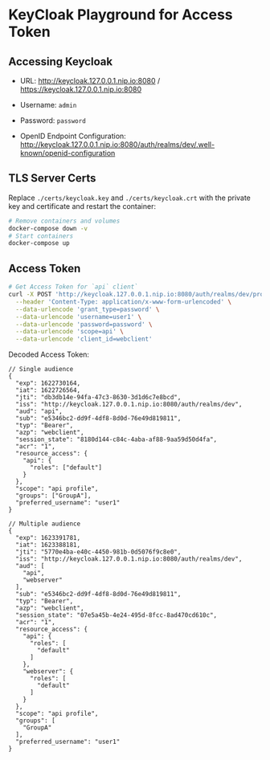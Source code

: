# KeyCloak Playground for Access Token

## Accessing Keycloak

* URL: http://keycloak.127.0.0.1.nip.io:8080 / https://keycloak.127.0.0.1.nip.io:8080

* Username: `admin`

* Password: `password`

* OpenID Endpoint Configuration: http://keycloak.127.0.0.1.nip.io:8080/auth/realms/dev/.well-known/openid-configuration

## TLS Server Certs

Replace `./certs/keycloak.key` and `./certs/keycloak.crt` with the private key and certificate and restart the container:

```sh
# Remove containers and volumes
docker-compose down -v
# Start containers
docker-compose up
```

## Access Token

```sh
# Get Access Token for `api` client`
curl -X POST 'http://keycloak.127.0.0.1.nip.io:8080/auth/realms/dev/protocol/openid-connect/token' \
  --header 'Content-Type: application/x-www-form-urlencoded' \
  --data-urlencode 'grant_type=password' \
  --data-urlencode 'username=user1' \
  --data-urlencode 'password=password' \
  --data-urlencode 'scope=api' \
  --data-urlencode 'client_id=webclient'
```

Decoded Access Token:

```jsonc
// Single audience
{
  "exp": 1622730164,
  "iat": 1622726564,
  "jti": "db3db14e-94fa-47c3-8630-3d1d6c7e8bcd",
  "iss": "http://keycloak.127.0.0.1.nip.io:8080/auth/realms/dev",
  "aud": "api",
  "sub": "e5346bc2-dd9f-4df8-8d0d-76e49d819811",
  "typ": "Bearer",
  "azp": "webclient",
  "session_state": "8180d144-c84c-4aba-af88-9aa59d50d4fa",
  "acr": "1",
  "resource_access": {
    "api": {
      "roles": ["default"]
    }
  },
  "scope": "api profile",
  "groups": ["GroupA"],
  "preferred_username": "user1"
}

// Multiple audience
{
  "exp": 1623391781,
  "iat": 1623388181,
  "jti": "5770e4ba-e40c-4450-981b-0d5076f9c8e0",
  "iss": "http://keycloak.127.0.0.1.nip.io:8080/auth/realms/dev",
  "aud": [
    "api",
    "webserver"
  ],
  "sub": "e5346bc2-dd9f-4df8-8d0d-76e49d819811",
  "typ": "Bearer",
  "azp": "webclient",
  "session_state": "07e5a45b-4e24-495d-8fcc-8ad470cd610c",
  "acr": "1",
  "resource_access": {
    "api": {
      "roles": [
        "default"
      ]
    },
    "webserver": {
      "roles": [
        "default"
      ]
    }
  },
  "scope": "api profile",
  "groups": [
    "GroupA"
  ],
  "preferred_username": "user1"
}
```
